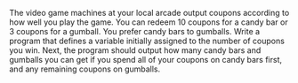 The video game machines at your local arcade output coupons according to how well you play the game. You can redeem 10 coupons for a candy bar or 3 coupons for a gumball. You prefer candy bars to gumballs. Write a program that defines a variable initially assigned to the number of coupons you win. Next, the program should output how many candy bars and gumballs you can get if you spend all of your coupons on candy bars first, and any remaining coupons on gumballs.
